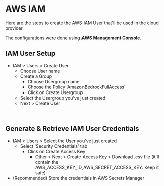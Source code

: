 # AWS IAM

Here are the steps to create the AWS IAM User that'll be used in the cloud provider.

The configurations were done using **AWS Management Console**.

## IAM User Setup

- IAM > Users > Create User
    - Choose User name
    - Create a Group
        - Choose Usergroup name
        - Choose the Policy 'AmazonBedrockFullAccess'
        - Click on Create Usergroup
    - Select the Usergroup you've just created
    - Next > Create User

<br />

## Generate & Retrieve IAM User Credentials

- IAM > Users > Select the User you've just created
    - Select 'Security Credentials' tab
        - Click on Create Access Key
            - Other > Next > Create Access Key > Download .csv file (it'll contain the AWS_ACCESS_KEY_ID,AWS_SECRET_ACCESS_KEY. Keep it safe)
- (Recommended) Store the credentials in AWS Secrets Manager 

